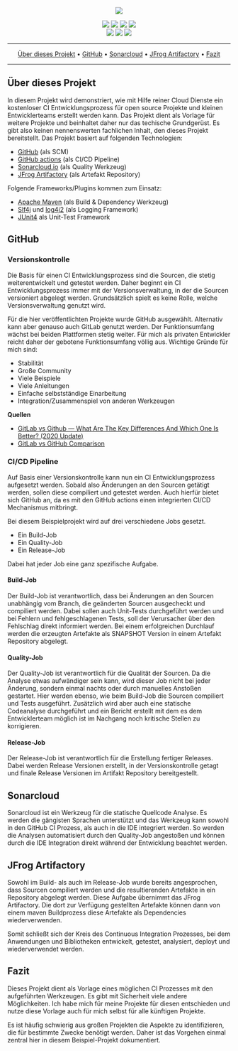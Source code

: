 <p align="center">
 <img src="https://raw.githubusercontent.com/morrigan-dev/java-examples/images/Java-Examples.png">
</p>

<p align="center">
    <a href="https://github.com/morrigan-dev/java-examples/actions/workflows/build-job.yml" title="Last Commit"><img src="https://img.shields.io/github/workflow/status/morrigan-dev/java-examples/Run%20snapshot%20build-job?logo=GitHub&style=plastic"></a>
    <a href="https://github.com/morrigan-dev/java-examples/actions/workflows/quality-job.yml" title="Last Commit"><img src="https://img.shields.io/github/workflow/status/morrigan-dev/java-examples/Run%20quality%20build-job?label=quality-build&logo=GitHub&style=plastic"></a>
    <a href="https://github.com/morrigan-dev/java-examples/blob/main/LICENSE" title="Last Commit"><img src="https://img.shields.io/github/license/morrigan-dev/java-examples?logo=GitHub&style=plastic"></a>
    <a href="https://github.com/morrigan-dev/java-examples" title="Last Commit"><img src="https://img.shields.io/github/last-commit/morrigan-dev/java-examples?logo=GitHub&style=plastic"></a>
	<br>    
    <a href="https://sonarcloud.io/dashboard?id=morrigan-dev_java-examples" title="Last Commit"><img src="https://img.shields.io/sonar/quality_gate/morrigan-dev_java-examples?logo=SonarCloud&server=https%3A%2F%2Fsonarcloud.io&style=plastic"></a>
    <a href="https://sonarcloud.io/dashboard?id=morrigan-dev_java-examples" title="Last Commit"><img src="https://img.shields.io/sonar/test_success_density/morrigan-dev_java-examples?logo=SonarCloud&server=https%3A%2F%2Fsonarcloud.io&style=plastic"></a>
    <a href="https://sonarcloud.io/dashboard?id=morrigan-dev_java-examples" title="Last Commit"><img src="https://img.shields.io/sonar/coverage/morrigan-dev_java-examples?logo=SonarCloud&server=https%3A%2F%2Fsonarcloud.io&style=plastic"></a>
</p>

<hr />
<p align="center">
    <a href="#über-dieses-projekt">Über dieses Projekt</a> • 
    <a href="#github">GitHub</a> • 
    <a href="#sonarcloud">Sonarcloud</a> • 
    <a href="#jfrog-artifactory">JFrog Artifactory</a> • 
    <a href="#fazit">Fazit</a>
</p>
<hr />

## Über dieses Projekt

In diesem Projekt wird demonstriert, wie mit Hilfe reiner Cloud Dienste ein kostenloser CI Entwicklungsprozess für open source Projekte und kleinen Entwicklerteams erstellt werden kann.
Das Projekt dient als Vorlage für weitere Projekte und beinhaltet daher nur das techische Grundgerüst. Es gibt also keinen nennenswerten fachlichen Inhalt, den dieses Projekt bereitstellt.
Das Projekt basiert auf folgenden Technologien:
* [GitHub](https://github.com/morrigan-dev) (als SCM)
* [GitHub actions](https://docs.github.com/en/free-pro-team@latest/actions) (als CI/CD Pipeline)
* [Sonarcloud.io](https://sonarcloud.io/organizations/morrigan-dev/projects) (als Quality Werkzeug)
* [JFrog Artifactory](https://morrigan.jfrog.io/ui/packages) (als Artefakt Repository)

Folgende Frameworks/Plugins kommen zum Einsatz:
* [Apache Maven](http://maven.apache.org/) (als Build & Dependency Werkzeug)
* [Slf4j](http://www.slf4j.org/) und [log4j2](https://logging.apache.org/log4j/2.x/) (als Logging Framework)
* [JUnit4](https://junit.org/junit4/) als Unit-Test Framework

## GitHub

### Versionskontrolle

Die Basis für einen CI Entwicklungsprozess sind die Sourcen, die stetig weiterentwickelt und getestet werden. Daher beginnt ein CI Entwicklungsprozess immer mit der Versionsverwaltung, in der die Sourcen versioniert abgelegt werden. Grundsätzlich spielt es keine Rolle, welche Versionsverwaltung genutzt wird.

Für die hier veröffentlichten Projekte wurde GitHub ausgewählt. Alternativ kann aber genauso auch GitLab genutzt werden. Der Funktionsumfang wächst bei beiden Plattformen stetig weiter. Für mich als privaten Entwickler reicht daher der gebotene Funktionsumfang völlig aus. Wichtige Gründe für mich sind:
* Stabilität
* Große Community
* Viele Beispiele
* Viele Anleitungen
* Einfache selbstständige Einarbeitung
* Integration/Zusammenspiel von anderen Werkzeugen

**Quellen**
* [GitLab vs Github — What Are The Key Differences And Which One Is Better? (2020 Update)](https://blog.codegiant.io/gitlab-vs-github-which-one-is-better-2020-d8ec7fb9542c)
* [GitLab vs GitHub Comparison](https://about.gitlab.com/devops-tools/github-vs-gitlab/)

### CI/CD Pipeline

Auf Basis einer Versionskontrolle kann nun ein CI Entwicklungsprozess aufgesetzt werden. Sobald also Änderungen an den Sourcen getätigt werden, sollen diese compiliert und getestet werden. Auch hierfür bietet sich GitHub an, da es mit den GitHub actions einen integrierten CI/CD Mechanismus mitbringt.

Bei diesem Beispielprojekt wird auf drei verschiedene Jobs gesetzt.
* Ein Build-Job
* Ein Quality-Job
* Ein Release-Job

Dabei hat jeder Job eine ganz spezifische Aufgabe.

#### Build-Job

Der Build-Job ist verantwortlich, dass bei Änderungen an den Sourcen unabhängig vom Branch, die geänderten Sourcen ausgecheckt und compiliert werden. Dabei sollen auch Unit-Tests durchgeführt werden und bei Fehlern und fehlgeschlagenen Tests, soll der Verursacher über den Fehlschlag direkt informiert werden.
Bei einem erfolgreichen Durchlauf werden die erzeugten Artefakte als SNAPSHOT Version in einem Artefakt Repository abgelegt.

#### Quality-Job

Der Quality-Job ist verantwortlich für die Qualität der Sourcen. Da die Analyse etwas aufwändiger sein kann, wird dieser Job nicht bei jeder Änderung, sondern einmal nachts oder durch manuelles Anstoßen gestartet. Hier werden ebenso, wie beim Build-Job die Sourcen compiliert und Tests ausgeführt. Zusätzlich wird aber auch eine statische Codeanalyse durchgeführt und ein Bericht erstellt mit dem es dem Entwicklerteam möglich ist im Nachgang noch kritische Stellen zu korrigieren.

#### Release-Job

Der Release-Job ist verantwortlich für die Erstellung fertiger Releases. Dabei werden Release Versionen erstellt, in der Versionskontrolle getagt und finale Release Versionen im Artifakt Repository bereitgestellt.

## Sonarcloud

Sonarcloud ist ein Werkzeug für die statische Quellcode Analyse. Es werden die gängisten Sprachen unterstützt und das Werkzeug kann sowohl in den GitHub CI Prozess, als auch in die IDE integriert werden. So werden die Analysen automatisiert durch den Quality-Job angestoßen und können durch die IDE Integration direkt während der Entwicklung beachtet werden.

## JFrog Artifactory

Sowohl im Build- als auch im Release-Job wurde bereits angesprochen, dass Sourcen compiliert werden und die resultierenden Artefakte in ein Repository abgelegt werden. Diese Aufgabe übernimmt das JFrog Artifactory. Die dort zur Verfügung gestellten Artefakte können dann von einem maven Buildprozess diese Artefakte als Dependencies wiederverwenden.

Somit schließt sich der Kreis des Continuous Integration Prozesses, bei dem Anwendungen und Bibliotheken entwickelt, getestet, analysiert, deployt und wiederverwendet werden.

## Fazit

Dieses Projekt dient als Vorlage eines möglichen CI Prozesses mit den aufgeführten Werkzeugen. Es gibt mit Sicherheit viele andere Möglichkeiten. Ich habe mich für meine Projekte für diesen entschieden und nutze diese Vorlage auch für mich selbst für alle künftigen Projekte.

Es ist häufig schwierig aus großen Projekten die Aspekte zu identifizieren, die für bestimmte Zwecke benötigt werden. Daher ist das Vorgehen einmal zentral hier in diesem Beispiel-Projekt dokumentiert.